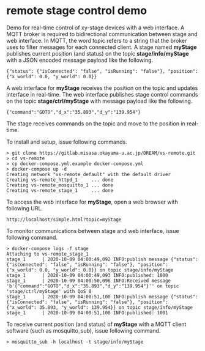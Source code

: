 # remote stage control demo

Demo for real-time control of xy-stage devices with a web interface. 
A MQTT broker is required to bidirectional communication between stage and web interface.
In MQTT, the word topic refers to a string that the broker uses to filter messages for each connected client. 
A stage named **myStage** publishes current position (and status) on the topic **stage/info/myStage** 
with a JSON encoded message payload like the following.

`{"status": {"isConnected": "false", "isRunning": "false"}, "position": {"x_world": 0.0, "y_world": 0.0}}`

A web interface for **myStage** receives the position on the topic and updates interface in real-time.
The web interface publishes stage control commands on the topic **stage/ctrl/myStage** with message payload like the following.

`{"command":"GOTO","d_x":"35.893","d_y":"139.954"}`

The stage receives commands on the topic and move to the position in real-time.

To install and setup, issue following commands.

    > git clone https://gitlab.misasa.okayama-u.ac.jp/DREAM/vs-remote.git
    > cd vs-remote
    > cp docker-compose.yml.example docker-compose.yml
    > docker-compose up -d
    Creating network "vs-remote_default" with the default driver
    Creating vs-remote_httpd_1     ... done
    Creating vs-remote_mosquitto_1 ... done
    Creating vs-remote_stage_1     ... done

To access the web interface for **myStage**, open a web browser with following URL. 

    http://localhost/simple.html?topic=myStage

To monitor communications between stage and web interface, issue following command. 

    > docker-compose logs -f stage
    Attaching to vs-remote_stage_1
    stage_1      | 2020-10-09 04:00:49,092 INFO:publish message {"status": {"isConnected": "false", "isRunning": "false"}, "position": {"x_world": 0.0, "y_world": 0.0}} on topic stage/info/myStage
    stage_1      | 2020-10-09 04:00:49,093 INFO:published: 1000
    stage_1      | 2020-10-09 04:00:50,096 INFO:Received message 'b'{"command":"GOTO","d_x":"35.893","d_y":"139.954"}'' on topic 'stage/ctrl/myStage' with QoS 0
    stage_1      | 2020-10-09 04:00:51,100 INFO:publish message {"status": {"isConnected": "false", "isRunning": "false"}, "position": {"x_world": 35.893, "y_world": 139.954}} on topic stage/info/myStage
    stage_1      | 2020-10-09 04:00:51,100 INFO:published: 1001

To receive current position (and status) of **myStage** with a MQTT client software (such as mosquitto_sub), issue following command. 

    > mosquitto_sub -h localhost -t stage/info/myStage
    
